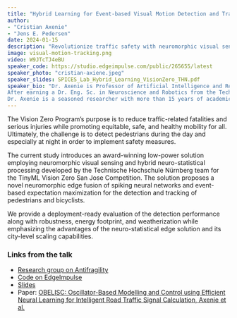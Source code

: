 ```yaml
---
title: "Hybrid Learning for Event-based Visual Motion Detection and Tracking of Pedestrians"
author:
- "Cristian Axenie"
- "Jens E. Pedersen"
date: 2024-01-15
description: "Revolutionize traffic safety with neuromorphic visual sensing. Explore award-winning solutions for pedestrian detection and tracking, emphasizing sustainability and city-level deployment. Join Dr. Cristian Axenie in this groundbreaking AI exploration"
image: visual-motion-tracking.png
video: W9JTcTJ4eBU
speaker_code: https://studio.edgeimpulse.com/public/265655/latest
speaker_photo: "cristian-axiene.jpeg"
speaker_slides: SPICES_Lab_Hybrid_Learning_VisionZero_THN.pdf
speaker_bio: "Dr. Axenie is Professor of Artificial Intelligence and Research Group Leader in Cognitive Neurocomputing at the Technische Hochschule Nürnberg Georg Simon Ohm in Germany. <br><br>
After earning a Dr. Eng. Sc. in Neuroscience and Robotics from the Technical University of Munich in 2016, Dr. Axenie joined the Huawei Research Center in Munich. Between 2017 and 2023 Dr. Axenie was Staff Research Engineer with Huawei Research Center. At the same time, Dr. Axenie was the Principal Investigator and Head of the Audi Konfuzius-Institut Ingolstadt Laboratory at the Technische Hochschule Ingolstadt. <br><br>
Dr. Axenie is a seasoned researcher with more than 15 years of academic research and more than 10 years of industrial research experience. His research was disseminated in more than 50 peer-reviewed publications and more than 10 patents. Currently Dr. Axenie focuses on sustainable and efficient deployment of intelligent algorithms for sensor fusion and closed-loop control."
---
```


The Vision Zero Program’s purpose is to reduce traffic-related fatalities and serious injuries while promoting equitable, safe, and healthy mobility for all. Ultimately, the challenge is to detect pedestrians during the day and especially at night in order to implement safety measures.

The current study introduces an award-winning low-power solution employing neuromorphic visual sensing and hybrid neuro-statistical processing developed by the Technische Hochschule Nürnberg team for the TinyML Vision Zero San Jose Competition. The solution proposes a novel neuromorphic edge fusion of spiking neural networks and event-based expectation maximization for the detection and tracking of pedestrians and bicyclists. 

We provide a deployment-ready evaluation of the detection performance along with robustness, energy footprint, and weatherization while emphasizing the advantages of the neuro-statistical edge solution and its city-level scaling capabilities.

### Links from the talk
* [Research group on Antifragility](https://www.antifragility.science/)
* [Code on EdgeImpulse](https://studio.edgeimpulse.com/public/265655/latest)
* [Slides](https://drive.google.com/file/d/1ftEtZ9SQ_4gIYwRWwU-ncnBJQO_zZwM_/view)
* Paper: [OBELISC: Oscillator-Based Modelling and Control using Efficient Neural Learning for Intelligent Road Traffic Signal Calculation, Axenie et al.](https://2021.ecmlpkdd.org/wp-content/uploads/2021/07/sub_394.pdf)
